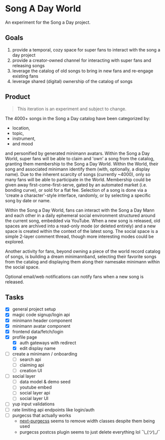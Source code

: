 # Song A Day World

An experiment for the Song a Day project.

## Goals

1. provide a temporal, cozy space for super fans to interact with the song a day project
2. provide a creator-owned channel for interacting with super fans and releasing songs
3. leverage the catalog of old songs to bring in new fans and re-engage existing fans
4. leverage shared (digital) ownership of the catalog of songs

## Product

> This iteration is an experiment and subject to change.

The 4000+ songs in the Song a Day catalog have been categorized by:

- location,
- topic,
- instrument,
- and mood

and personified by generated minimann avatars. Within the Song a Day World, super fans will be able
to claim and 'own' a song from the catalog, granting them membership to the Song a Day World. Within
the World, their song and associated minimann identify them (with, optionally, a display name).
Due to the inherent scarcity of songs (currently ~4000), only so many fans will be able to
participate in the World. Membership could be given away first-come-first-serve, gated by an
automated market (i.e. bonding curve), or sold for a flat fee. Selection of a song is done via a
'create a character'-style interface, randomly, or by selecting a specific song by date or name.

Within the Song a Day World, fans can interact with the Song a Day Mann and each other in a daily
ephemeral social environment structured around the current song, embedded via YouTube.
When a new song is released, old spaces are archived into a read-only mode (or deleted entirely) and
a new space is created within the context of the latest song. The social space is a simple 2-layer
comment thread, though more interesting modes could be explored.

Another activity for fans, beyond owning a piece of the world record catalog of songs, is building
a dream minimannband, selecting their favorite songs from the catalog and displaying them along
their namesake minimann within the social space.

Optional email/web notifications can notify fans when a new song is released.

## Tasks

- [x] general project setup
- [x] magic code signup/login api
- [x] minimann header component
- [x] minimann avatar component
- [x] frontend data/fetch/login
- [x] profile page
  - [x] auth gateways with redirect
  - [x] edit display name
- [ ] create a minimann / onboarding
  - [ ] search api
  - [ ] claiming api
  - [ ] creation UI
- [ ] social layer
  - [ ] data model & demo seed
  - [ ] youtube embed
  - [ ] social layer api
  - [ ] social layer UI
- [ ] yup input validations
- [ ] rate limiting api endpoints like login/auth
- [ ] purgecss that actually works
  - [next-purgecss](https://github.com/lucleray/next-purgecss) seems to remove width classes despite
    them being used
  - purgecss postcss plugin seems to just delete everything lol ¯\\\_(ツ)_/¯
